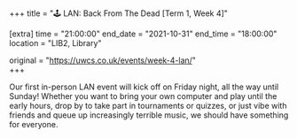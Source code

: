 +++
title = "🕹️ LAN: Back From The Dead [Term 1, Week 4]"

[extra]
time = "21:00:00"
end_date = "2021-10-31"
end_time = "18:00:00"
location = "LIB2, Library"

original = "https://uwcs.co.uk/events/week-4-lan/"    
+++

Our first in-person LAN event will kick off on Friday night, all the way until Sunday\! Whether you want to bring your own computer and play until the early hours, drop by to take part in tournaments or quizzes, or just vibe with friends and queue up increasingly terrible music, we should have something for everyone.

